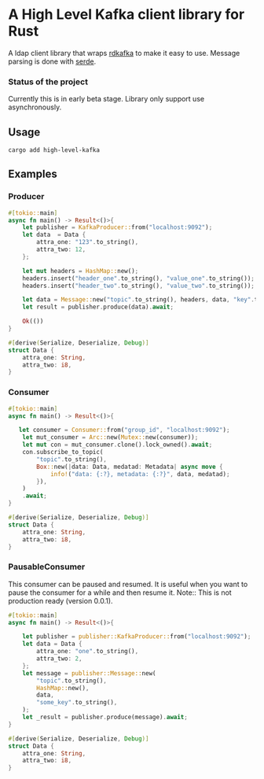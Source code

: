 # A High Level Kafka client library for Rust

A ldap client library that wraps [rdkafka](https://github.com/fede1024/rust-rdkafka) to make it easy to use. 
Message parsing is done with [serde](https://github.com/serde-rs/serde).

### Status of the project
Currently this is in early beta stage. Library only support use asynchronously. 


## Usage
```
cargo add high-level-kafka
```


## Examples

### Producer
```rust
#[tokio::main]
async fn main() -> Result<()>{
    let publisher = KafkaProducer::from("localhost:9092");
    let data  = Data {
        attra_one: "123".to_string(),
        attra_two: 12,
    };

    let mut headers = HashMap::new();
    headers.insert("header_one".to_string(), "value_one".to_string());
    headers.insert("header_two".to_string(), "value_two".to_string());

    let data = Message::new("topic".to_string(), headers, data, "key".to_string());
    let result = publisher.produce(data).await;

    Ok(())
}

#[derive(Serialize, Deserialize, Debug)]
struct Data {
    attra_one: String,
    attra_two: i8,
}
```

### Consumer
```rust
#[tokio::main]
async fn main() -> Result<()>{

   let consumer = Consumer::from("group_id", "localhost:9092");
    let mut_consumer = Arc::new(Mutex::new(consumer));
    let mut con = mut_consumer.clone().lock_owned().await;
    con.subscribe_to_topic(
        "topic".to_string(),
        Box::new(|data: Data, medatad: Metadata| async move {
            info!("data: {:?}, metadata: {:?}", data, medatad);
        }),
    )
    .await;
}

#[derive(Serialize, Deserialize, Debug)]
struct Data {
    attra_one: String,
    attra_two: i8,
}
```

### PausableConsumer

This consumer can be paused and resumed. It is useful when you want to pause the consumer for a while and then resume it.
Note:: This is not production ready (version 0.0.1).
```rust
#[tokio::main]
async fn main() -> Result<()>{

    let publisher = publisher::KafkaProducer::from("localhost:9092");
    let data = Data {
        attra_one: "one".to_string(),
        attra_two: 2,
    };
    let message = publisher::Message::new(
        "topic".to_string(),
        HashMap::new(),
        data,
        "some_key".to_string(),
    );
    let _result = publisher.produce(message).await;
}

#[derive(Serialize, Deserialize, Debug)]
struct Data {
    attra_one: String,
    attra_two: i8,
}
```